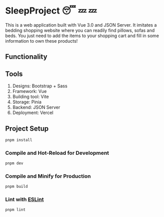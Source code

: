 # SleepProject :sleeping: :zzz: :zzz:

This is a web application built with Vue 3.0 and JSON Server. It imitates a bedding shopping website where you can readily find pillows, sofas and beds. You just need to add the items to your shopping cart and fill in some information to own these products!

## Functionality


## Tools
1. Designs: Bootstrap + Sass
2. Framework: Vue
3. Building tool: Vite 
4. Storage: Pinia
5. Backend: JSON Server
6. Deployment: Vercel 

## Project Setup

```sh
pnpm install
```

### Compile and Hot-Reload for Development

```sh
pnpm dev
```

### Compile and Minify for Production

```sh
pnpm build
```

### Lint with [ESLint](https://eslint.org/)

```sh
pnpm lint
```
